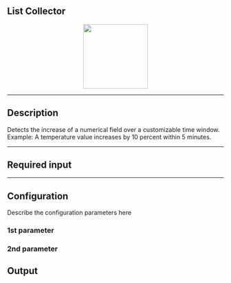 <!--
  ~ Licensed to the Apache Software Foundation (ASF) under one or more
  ~ contributor license agreements.  See the NOTICE file distributed with
  ~ this work for additional information regarding copyright ownership.
  ~ The ASF licenses this file to You under the Apache License, Version 2.0
  ~ (the "License"); you may not use this file except in compliance with
  ~ the License.  You may obtain a copy of the License at
  ~
  ~    http://www.apache.org/licenses/LICENSE-2.0
  ~
  ~ Unless required by applicable law or agreed to in writing, software
  ~ distributed under the License is distributed on an "AS IS" BASIS,
  ~ WITHOUT WARRANTIES OR CONDITIONS OF ANY KIND, either express or implied.
  ~ See the License for the specific language governing permissions and
  ~ limitations under the License.
  ~
  -->

## List Collector

<p align="center"> 
    <img src="icon.png" width="150px;" class="pe-image-documentation"/>
</p>

***

## Description

Detects the increase of a numerical field over a customizable time window. Example: A temperature value increases by 10 percent within 5 minutes.

***

## Required input


***

## Configuration

Describe the configuration parameters here

### 1st parameter


### 2nd parameter

## Output